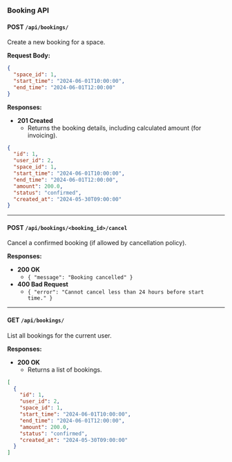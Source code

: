 ### Booking API

#### POST `/api/bookings/`

Create a new booking for a space.

**Request Body:**
```json
{
  "space_id": 1,
  "start_time": "2024-06-01T10:00:00",
  "end_time": "2024-06-01T12:00:00"
}
```

**Responses:**

- **201 Created**
    - Returns the booking details, including calculated amount (for invoicing).

```json
{
  "id": 1,
  "user_id": 2,
  "space_id": 1,
  "start_time": "2024-06-01T10:00:00",
  "end_time": "2024-06-01T12:00:00",
  "amount": 200.0,
  "status": "confirmed",
  "created_at": "2024-05-30T09:00:00"
}
```

---

#### POST `/api/bookings/<booking_id>/cancel`

Cancel a confirmed booking (if allowed by cancellation policy).

**Responses:**

- **200 OK**
    - `{ "message": "Booking cancelled" }`
- **400 Bad Request**
    - `{ "error": "Cannot cancel less than 24 hours before start time." }`

---

#### GET `/api/bookings/`

List all bookings for the current user.

**Responses:**

- **200 OK**
    - Returns a list of bookings.

```json
[
  {
    "id": 1,
    "user_id": 2,
    "space_id": 1,
    "start_time": "2024-06-01T10:00:00",
    "end_time": "2024-06-01T12:00:00",
    "amount": 200.0,
    "status": "confirmed",
    "created_at": "2024-05-30T09:00:00"
  }
]
```